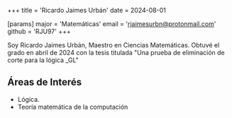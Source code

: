 +++
title = 'Ricardo Jaimes Urbán'
date = 2024-08-01

[params]
  major = 'Matemáticas'
  email = 'rjaimesurbn@protonmail.com'
  github = 'RJU97'
+++

<!---
Si deseas incluir tu foto de perfil, puedes colocar la imagen en la ruta `/assets/profiles/`
y a continuación cambiar `jpyamamoto.jpg` por el nombre de tu archivo.

La sintaxis es:
![Texto descriptivo](/profiles/archivo.jpg/?width=dimension "Subtítulo")

Si no quieres incluir foto, puedes borrar la siguiente línea.
-->

Soy Ricardo Jaimes Urbán, Maestro en Ciencias Matemáticas. Obtuvé el grado en abril de 2024 con la tesis titulada "Una prueba de eliminación de corte para la lógica _GL"

## Áreas de Interés

- Lógica.
- Teoría matemática de la computación
